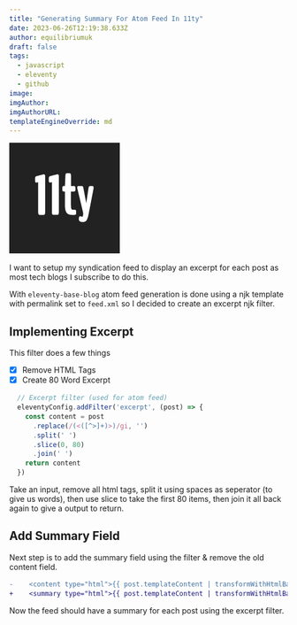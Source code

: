 ```yaml
---
title: "Generating Summary For Atom Feed In 11ty"
date: 2023-06-26T12:19:38.633Z
author: equilibriumuk
draft: false
tags:
  - javascript
  - eleventy
  - github
image:
imgAuthor:
imgAuthorURL:
templateEngineOverride: md
---
```


![11ty logo](../_media/images/11ty-200.png)

I want to setup my syndication feed to display an excerpt for each post as most tech blogs I subscribe to do this.

With `eleventy-base-blog` atom feed generation is done using a njk template with permalink set to `feed.xml` so I decided to create an excerpt njk filter.

## Implementing Excerpt

This filter does a few things

- [x] Remove HTML Tags
- [x] Create 80 Word Excerpt

```js
  // Excerpt filter (used for atom feed)
  eleventyConfig.addFilter('excerpt', (post) => {
    const content = post
      .replace(/(<([^>]+)>)/gi, '')
      .split(' ')
      .slice(0, 80)
      .join(' ')
    return content
  })
```

Take an input, remove all html tags, split it using spaces as seperator (to give us words), then use slice to take the first 80 items, then join it all back again to give a output to return.

## Add Summary Field

Next step is to add the summary field using the filter & remove the old content field.

```diff
-    <content type="html">{{ post.templateContent | transformWithHtmlBase(absolutePostUrl, post.url) }}</content>
+    <summary type="html">{{ post.templateContent | transformWithHtmlBase(absolutePostUrl, post.url) | excerpt | safe }}</summary>
```

Now the feed should have a summary for each post using the excerpt filter.
